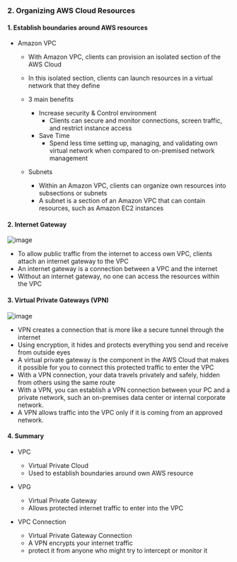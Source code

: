 ### 2. Organizing AWS Cloud Resources

#### 1. Establish boundaries around AWS resources
- Amazon VPC
  - With Amazon VPC, clients can provision an isolated section of the AWS Cloud
  - In this isolated section, clients can launch resources in a virtual network that they define
  - 3 main benefits
    - Increase security & Control environment
      - Clients can secure and monitor connections, screen traffic, and restrict instance access
    - Save Time
      - Spend less time setting up, managing, and validating own virtual network when compared to on-premised network management

  - Subnets
    - Within an Amazon VPC, clients can organize own resources into subsections or subnets
    - A subnet is a section of an Amazon VPC that can contain resources, such as Amazon EC2 instances
   
#### 2. Internet Gateway
![image](https://github.com/user-attachments/assets/7b8d49a8-e9ab-4acf-a59c-5038b1005964)

- To allow public traffic from the internet to access own VPC, clients attach an internet gateway to the VPC
- An internet gateway is a connection between a VPC and the internet
- Without an internet gateway, no one can access the resources within the VPC

#### 3. Virtual Private Gateways (VPN)
![image](https://github.com/user-attachments/assets/93fcdcc0-d34e-4022-8649-25b195a570a7)

- VPN creates a connection that is more like a secure tunnel through the internet
- Using encryption, it hides and protects everything you send and receive from outside eyes
- A virtual private gateway is the component in the AWS Cloud that makes it possible for you to connect this protected traffic to enter the VPC
- With a VPN connection, your data travels privately and safely, hidden from others using the same route
- With a VPN, you can establish a VPN connection between your PC and a private network, such an on-premises data center or internal corporate network.
- A VPN allows traffic into the VPC only if it is coming from an approved network.

#### 4. Summary
- VPC
  - Virtual Private Cloud
  - Used to establish boundaries around own AWS resource

 - VPG
   - Virtual Private Gateway
   - Allows protected internet traffic to enter into the VPC
  
  - VPC Connection
    - Virtual Private Gateway Connection
    - A VPN encrypts your internet traffic
    - protect it from anyone who might try to intercept or monitor it
